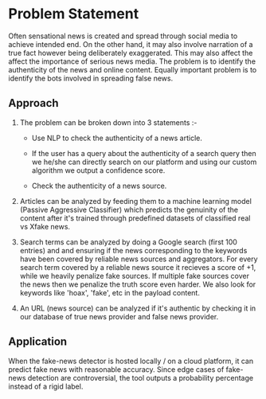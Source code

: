 # Problem Statement

Often sensational news is created and spread through social media to achieve intended end. On the other hand, it may also involve narration of a true fact however being deliberately exaggerated. This may also affect the affect the importance of serious news media. The problem is to identify the authenticity of the news and online content. Equally important problem is to identify the bots involved in spreading false news.

## Approach
1. The problem can be broken down into 3 statements :-

    * Use NLP to check the authenticity of a news article.

    * If the user has a query about the authenticity of a search query then we he/she can directly search on our platform and using our custom algorithm we output a confidence score.

    * Check the authenticity of a news source.

2. Articles can be analyzed by feeding them to a machine learning model (Passive Aggressive Classifier) which predicts the genuinity of the content after it's trained through predefined datasets of classified real vs Xfake news.
3. Search terms can be analyzed by doing a Google search (first 100 entries) and and ensuring if the news corresponding to the keywords have been covered by reliable news sources and aggregators. For every search term covered by a reliable news source it recieves a score of +1, while we heavily penalize fake sources. If multiple fake sources cover the news then we penalize the truth score even harder. We also look for keywords like 'hoax', 'fake', etc in the payload content.
4. An URL (news source) can be analyzed if it's authentic by checking it in our database of true news provider and false news provider.

## Application

When the fake-news detector is hosted locally / on a cloud platform, it can predict fake news with reasonable accuracy. Since edge cases of fake-news detection are controversial, the tool outputs a probability percentage instead of a rigid label.


